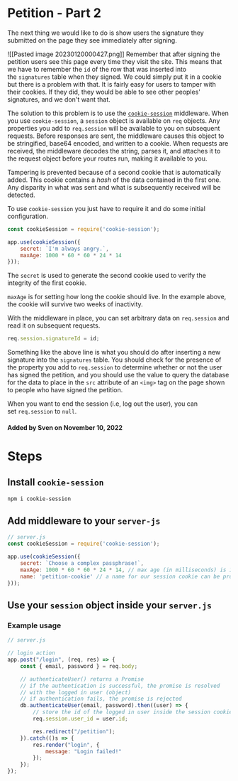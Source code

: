 # Petition - Part 2

The next thing we would like to do is show users the signature they submitted on the page they see immediately after signing.

![[Pasted image 20230120000427.png]]
Remember that after signing the petition users see this page every time they visit the site. This means that we have to remember the `id` of the row that was inserted into the `signatures` table when they signed. We could simply put it in a cookie but there is a problem with that. It is fairly easy for users to tamper with their cookies. If they did, they would be able to see other peoples' signatures, and we don't want that.

The solution to this problem is to use the [`cookie-session`](https://github.com/expressjs/cookie-session) middleware. When you use `cookie-session`, a `session` object is available on `req` objects. Any properties you add to `req.session` will be available to you on subsequent requests. Before responses are sent, the middleware causes this object to be stringified, base64 encoded, and written to a cookie. When requests are received, the middleware decodes the string, parses it, and attaches it to the request object before your routes run, making it available to you.

Tampering is prevented because of a second cookie that is automatically added. This cookie contains a _hash_ of the data contained in the first one. Any disparity in what was sent and what is subsequently received will be detected.

To use `cookie-session` you just have to require it and do some initial configuration.
```js
const cookieSession = require('cookie-session');

app.use(cookieSession({
    secret: `I'm always angry.`,
    maxAge: 1000 * 60 * 60 * 24 * 14
}));
```

The `secret` is used to generate the second cookie used to verify the integrity of the first cookie.

`maxAge` is for setting how long the cookie should live. In the example above, the cookie will survive two weeks of inactivity.

With the middleware in place, you can set arbitrary data on `req.session` and read it on subsequent requests.

```js
req.session.signatureId = id;
```

Something like the above line is what you should do after inserting a new signature into the `signatures` table. You should check for the presence of the property you add to `req.session` to determine whether or not the user has signed the petition, and you should use the value to query the database for the data to place in the `src` attribute of an `<img>` tag on the page shown to people who have signed the petition.

When you want to end the session (i.e, log out the user), you can set `req.session` to `null`.

#### Added by **Sven** on November 10, 2022

# Steps

## Install `cookie-session`

```bash
npm i cookie-session
```

## Add middleware to your `server-js`

```js
// server.js
const cookieSession = require('cookie-session');

app.use(cookieSession({
    secret: `Choose a complex passphrase!`,
    maxAge: 1000 * 60 * 60 * 24 * 14, // max age (in milliseconds) is 14 days in this example
    name: 'petition-cookie' // a name for our session cookie can be provided (optional)
}));
```

## Use your `session` object inside your `server.js`

### Example usage

```js
// server.js

// login action
app.post("/login", (req, res) => {
    const { email, password } = req.body;

    // authenticateUser() returns a Promise
    // if the authentication is successful, the promise is resolved
    // with the logged in user (object)
    // if authentication fails, the promise is rejected
    db.authenticateUser(email, password).then((user) => {
        // store the id of the logged in user inside the session cookie
        req.session.user_id = user.id;

        res.redirect("/petition");
    }).catch(()s => {
        res.render("login", {
            message: "Login failed!"
        });
    });
});
```